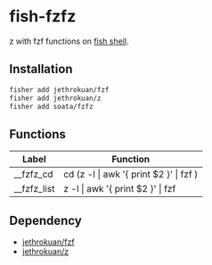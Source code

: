 # fish-fzfz

z with fzf functions on [fish shell](https://github.com/fish-shell/fish-shell).

## Installation

```bash
fisher add jethrokuan/fzf
fisher add jethrokuan/z
fisher add soata/fzfz
```

## Functions

 | Label       | Function                                |
 | ----------- | --------------------------------------- |
 | __fzfz_cd   | cd (z -l \| awk '{ print $2 }' \| fzf ) |
 | __fzfz_list | z -l \| awk '{ print $2 }' \| fzf       |



## Dependency

- [jethrokuan/fzf](https://github.com/jethrokuan/fzf)
- [jethrokuan/z](https://github.com/jethrokuan/z)
